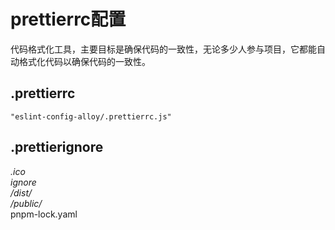 # prettierrc配置
代码格式化工具，主要目标是确保代码的一致性，无论多少人参与项目，它都能自动格式化代码以确保代码的一致性。

## .prettierrc
`"eslint-config-alloy/.prettierrc.js"`

## .prettierignore
*.ico  
*ignore  
/dist/*  
/public/*  
pnpm-lock.yaml
